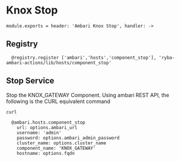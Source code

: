 
# Knox Stop

    module.exports = header: 'Ambari Knox Stop', handler: ->

## Registry

      @registry.register ['ambari','hosts','component_stop'], 'ryba-ambari-actions/lib/hosts/component_stop'

## Stop Service

Stop the KNOX_GATEWAY Component. Using ambari REST API, the following is the
CURL equivalent command

```
curl 
```

      @ambari.hosts.component_stop
        url: options.ambari_url
        username: 'admin'
        password: options.ambari_admin_password
        cluster_name: options.cluster_name
        component_name: 'KNOX_GATEWAY'
        hostname: options.fqdn